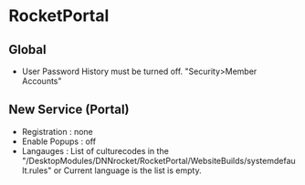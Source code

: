 # RocketPortal

## Global
- User Password History must be turned off.  "Security>Member Accounts"  

## New Service (Portal)
- Registration : none
- Enable Popups : off
- Langauges : List of culturecodes in the "/DesktopModules/DNNrocket/RocketPortal/WebsiteBuilds/systemdefault.rules" or Current language is the list is empty.  

 


